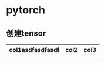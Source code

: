 # pytorch

## 创建tensor


| col1asdfasdfasdf | col2 | col3 |
| ---------------- | ---- | ---- |
|                  |      |      |
|                  |      |      |
